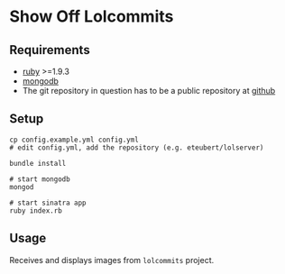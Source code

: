 # Show Off Lolcommits

## Requirements

- [ruby](http://www.ruby-lang.org/) >=1.9.3
- [mongodb](http://www.mongodb.org/)
- The git repository in question has to be a public repository at [github](https://github.com/)

## Setup

```
cp config.example.yml config.yml 
# edit config.yml, add the repository (e.g. eteubert/lolserver)

bundle install

# start mongodb
mongod

# start sinatra app
ruby index.rb
```

## Usage

Receives and displays images from `lolcommits` project.
